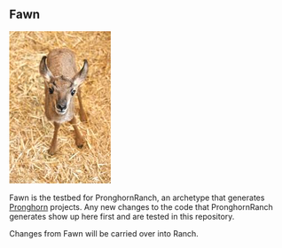 ## Fawn

![](fawn.jpg)

Fawn is the testbed for PronghornRanch, an archetype that generates [Pronghorn](https://github.com/objectcomputing/Pronghorn) projects.
Any new changes to the code that PronghornRanch generates show up here first and are tested in this repository.

Changes from Fawn will be carried over into Ranch.
